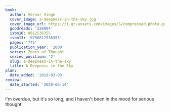 ```yaml
---
book:
  author: Vernor Vinge
  cover_image: a-deepness-in-the-sky.jpg
  cover_image_url: https://i.gr-assets.com/images/S/compressed.photo.goodreads.com/books/1217218691l/226004._SY160_.jpg
  goodreads: '226004'
  isbn10: 0812536355
  isbn13: '9780812536355'
  pages: '775'
  publication_year: '2000'
  series: Zones of Thought
  series_position: '2'
  slug: a-deepness-in-the-sky
  title: A Deepness in the Sky
plan:
  date_added: '2019-03-03'
review:
  date_started: '2020-06-14'
---
```


I'm overdue, but it's so long, and I haven't been in the mood for serious thought
